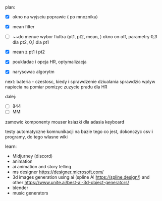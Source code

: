 
plan:
- [x] okno na wyjsciu poprawic ( po mnozniku)
- [x] mean filter
- [ ] ~~do menue wybor fiultra (pt1, pt2, mean, ) okno on off, parametry 0,3 dla pt2, 0,1 dla pt1
- [x] mean z pt1 i pt2
- [x] poukladac i opcja HR, optymalizacja
- [x] narysowac algorytm


next:
bateria - czestosc, kiedy i sprawdzenie dziualania
sprawdzic wplyw napiecia na pomiar
pomizyc zuzycie pradu dla HR

dalej:
- [ ] 844
- [ ] MM

zamowic komponenty mouser
ksiazki dla adasia
keyboard


testy automatyczne komnunikacji na bazie tego co jest, dokonczyc csv i programy,
do tego wlasne wiki

learn:
- Midjurney (discord)
- animation
- ai animation and story telling
- ms designer https://designer.microsoft.com/
- 3d images generation using ai (spline AI https://spline.design/) and other https://www.unite.ai/best-ai-3d-object-generators/
- blender
- music generators